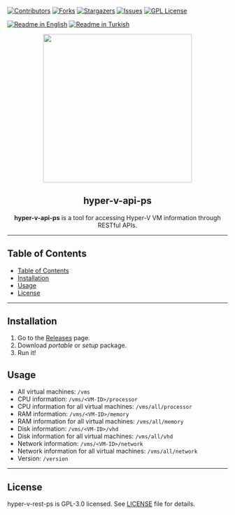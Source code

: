[![Contributors][contributors-shield]][contributors-url]
[![Forks][forks-shield]][forks-url]
[![Stargazers][stars-shield]][stars-url]
[![Issues][issues-shield]][issues-url]
[![GPL License][license-shield]][license-url]

[![Readme in English](https://img.shields.io/badge/Readme-English-blue)](README.md)
[![Readme in Turkish](https://img.shields.io/badge/Readme-Turkish-red)](README.tr.md)

<div align="center"> 
<a href="https://mono.net.tr/">
  <img src="https://monobilisim.com.tr/images/mono-bilisim.svg" width="340"/>
</a>

<h2 align="center">hyper-v-api-ps</h2>
<b>hyper-v-api-ps</b> is a tool for accessing Hyper-V VM information through RESTful APIs.
</div>

---

## Table of Contents

- [Table of Contents](#table-of-contents)
- [Installation](#installation)
- [Usage](#usage)
- [License](#license)

---

## Installation

1. Go to the [Releases](https://github.com/monobilisim/hyper-v-rest-ps/releases) page.
2. Download *portable* or *setup* package.
3. Run it!

## Usage

- All virtual machines: `/vms`
- CPU information: `/vms/<VM-ID>/processor`
- CPU information for all virtual machines: `/vms/all/processor`
- RAM information: `/vms/<VM-ID>/memory`
- RAM information for all virtual machines: `/vms/all/memory`
- Disk information: `/vms/<VM-ID>/vhd`
- Disk information for all virtual machines: `/vms/all/vhd`
- Network information: `/vms/<VM-ID>/network`
- Network information for all virtual machines: `/vms/all/network`
- Version: `/version`

---

## License

hyper-v-rest-ps is GPL-3.0 licensed. See [LICENSE](LICENSE) file for details.

[contributors-shield]: https://img.shields.io/github/contributors/monobilisim/hyper-v-rest-ps.svg?style=for-the-badge
[contributors-url]: https://github.com/monobilisim/hyper-v-rest-ps/graphs/contributors
[forks-shield]: https://img.shields.io/github/forks/monobilisim/hyper-v-rest-ps.svg?style=for-the-badge
[forks-url]: https://github.com/monobilisim/hyper-v-rest-ps/network/members
[stars-shield]: https://img.shields.io/github/stars/monobilisim/hyper-v-rest-ps.svg?style=for-the-badge
[stars-url]: https://github.com/monobilisim/hyper-v-rest-ps/stargazers
[issues-shield]: https://img.shields.io/github/issues/monobilisim/hyper-v-rest-ps.svg?style=for-the-badge
[issues-url]: https://github.com/monobilisim/hyper-v-rest-ps/issues
[license-shield]: https://img.shields.io/github/license/monobilisim/hyper-v-rest-ps.svg?style=for-the-badge
[license-url]: https://github.com/monobilisim/hyper-v-rest-ps/blob/master/LICENSE
